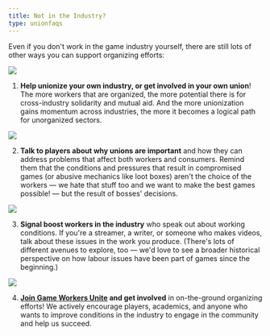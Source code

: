 ```yaml
---
title: Not in the Industry?
type: unionfaqs
---
```

Even if you don't work in the game industry yourself, there are still lots of
other ways you can support organizing efforts:

<div class="md-img right off-0">
<img
  src="/images/faqs/allyhelp_01.png"
/></div>

1. **Help unionize your own industry, or get involved in your own union**! The
   more workers that are organized, the more potential there is for
   cross-industry solidarity and mutual aid. And the more unionization gains
   momentum across industries, the more it becomes a logical path for
   unorganized sectors.

<div class="md-img right off-5">
<img
  src="/images/faqs/allyhelp_02.png"
/></div>

2. **Talk to players about why unions are important** and how they can address
   problems that affect both workers and consumers. Remind them that the
   conditions and pressures that result in compromised games (or abusive
   mechanics like loot boxes) aren't the choice of the workers — we hate that
   stuff too and we want to make the best games possible! — but the result of
   bosses' decisions.
   
<div class="md-img right off-5">
<img
  src="/images/faqs/allyhelp_03.png"
/></div>

3. **Signal boost workers in the industry** who speak out about working
   conditions. If you're a streamer, a writer, or someone who makes videos, talk
   about these issues in the work you produce. (There's lots of different
   avenues to explore, too — we'd love to see a broader historical perspective
   on how labour issues have been part of games since the beginning.)

<div class="md-img right off-0">
<img
  src="/images/faqs/allyhelp_04.png"
/></div>

4. **[Join Game Workers Unite](https://www.gameworkersunite.org/get-involved)
   and get involved** in on-the-ground organizing efforts! We actively encourage
   players, academics, and anyone who wants to improve conditions in the
   industry to engage in the community and help us succeed.
   


